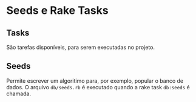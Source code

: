 # Seeds e Rake Tasks

## Tasks

São tarefas disponíveis, para serem executadas no projeto.

## Seeds

Permite escrever um algoritimo para, por exemplo, popular o banco de dados. O arquivo `db/seeds.rb` é executado quando a rake task `db:seeds` é chamada.
